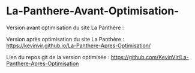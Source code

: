 # La-Panthere-Avant-Optimisation-
Version avant optimisation du site La Panthère :


Version après optimisation du site La Panthère :
<a href='https://kevinvir.github.io/La-Panthere-Apres-Optimisation/'>https://kevinvir.github.io/La-Panthere-Apres-Optimisation/</a>

Lien du repos git de la version optimisée :
<a href='https://github.com/KevinVir/La-Panthere-Apres-Optimisation'>https://github.com/KevinVir/La-Panthere-Apres-Optimisation</a>

